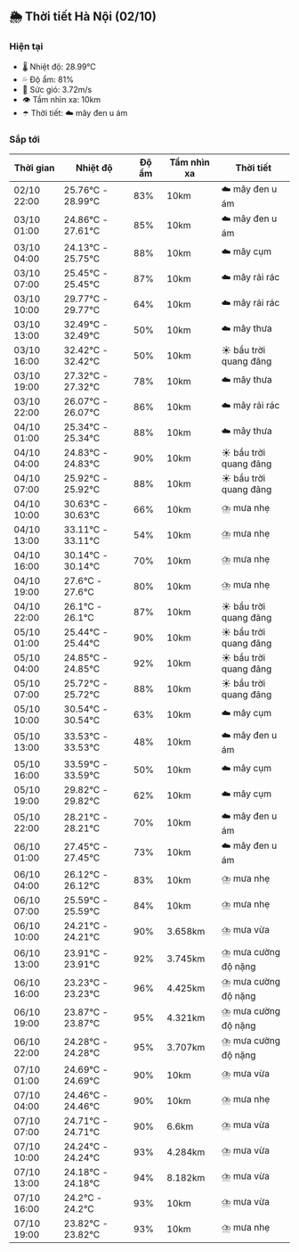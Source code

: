 ## 🌦️ Thời tiết Hà Nội (02/10)

### Hiện tại

- 🌡️ Nhiệt độ: 28.99℃
- 💦 Độ ẩm: 81%
- 💨 Sức gió: 3.72m/s
- 👁️ Tầm nhìn xa: 10km
- ☂️ Thời tiết: ☁️ mây đen u ám

### Sắp tới

| Thời gian | Nhiệt độ | Độ ẩm | Tầm nhìn xa | Thời tiết |
| --- | --- | --- | --- | --- |
| 02/10 22:00 | 25.76℃ - 28.99℃ | 83% | 10km | ☁️ mây đen u ám |
| 03/10 01:00 | 24.86℃ - 27.61℃ | 85% | 10km | ☁️ mây đen u ám |
| 03/10 04:00 | 24.13℃ - 25.75℃ | 88% | 10km | ☁️ mây cụm |
| 03/10 07:00 | 25.45℃ - 25.45℃ | 87% | 10km | ☁️ mây rải rác |
| 03/10 10:00 | 29.77℃ - 29.77℃ | 64% | 10km | ☁️ mây rải rác |
| 03/10 13:00 | 32.49℃ - 32.49℃ | 50% | 10km | ☁️ mây thưa |
| 03/10 16:00 | 32.42℃ - 32.42℃ | 50% | 10km | ☀️ bầu trời quang đãng |
| 03/10 19:00 | 27.32℃ - 27.32℃ | 78% | 10km | ☁️ mây thưa |
| 03/10 22:00 | 26.07℃ - 26.07℃ | 86% | 10km | ☁️ mây rải rác |
| 04/10 01:00 | 25.34℃ - 25.34℃ | 88% | 10km | ☁️ mây thưa |
| 04/10 04:00 | 24.83℃ - 24.83℃ | 90% | 10km | ☀️ bầu trời quang đãng |
| 04/10 07:00 | 25.92℃ - 25.92℃ | 88% | 10km | ☀️ bầu trời quang đãng |
| 04/10 10:00 | 30.63℃ - 30.63℃ | 66% | 10km | ⛈️ mưa nhẹ |
| 04/10 13:00 | 33.11℃ - 33.11℃ | 54% | 10km | ⛈️ mưa nhẹ |
| 04/10 16:00 | 30.14℃ - 30.14℃ | 70% | 10km | ⛈️ mưa nhẹ |
| 04/10 19:00 | 27.6℃ - 27.6℃ | 80% | 10km | ⛈️ mưa nhẹ |
| 04/10 22:00 | 26.1℃ - 26.1℃ | 87% | 10km | ☀️ bầu trời quang đãng |
| 05/10 01:00 | 25.44℃ - 25.44℃ | 90% | 10km | ☀️ bầu trời quang đãng |
| 05/10 04:00 | 24.85℃ - 24.85℃ | 92% | 10km | ☀️ bầu trời quang đãng |
| 05/10 07:00 | 25.72℃ - 25.72℃ | 88% | 10km | ☀️ bầu trời quang đãng |
| 05/10 10:00 | 30.54℃ - 30.54℃ | 63% | 10km | ☁️ mây cụm |
| 05/10 13:00 | 33.53℃ - 33.53℃ | 48% | 10km | ☁️ mây đen u ám |
| 05/10 16:00 | 33.59℃ - 33.59℃ | 50% | 10km | ☁️ mây cụm |
| 05/10 19:00 | 29.82℃ - 29.82℃ | 62% | 10km | ☁️ mây cụm |
| 05/10 22:00 | 28.21℃ - 28.21℃ | 70% | 10km | ☁️ mây đen u ám |
| 06/10 01:00 | 27.45℃ - 27.45℃ | 73% | 10km | ☁️ mây đen u ám |
| 06/10 04:00 | 26.12℃ - 26.12℃ | 83% | 10km | ⛈️ mưa nhẹ |
| 06/10 07:00 | 25.59℃ - 25.59℃ | 84% | 10km | ⛈️ mưa nhẹ |
| 06/10 10:00 | 24.21℃ - 24.21℃ | 90% | 3.658km | ⛈️ mưa vừa |
| 06/10 13:00 | 23.91℃ - 23.91℃ | 92% | 3.745km | ⛈️ mưa cường độ nặng |
| 06/10 16:00 | 23.23℃ - 23.23℃ | 96% | 4.425km | ⛈️ mưa cường độ nặng |
| 06/10 19:00 | 23.87℃ - 23.87℃ | 95% | 4.321km | ⛈️ mưa cường độ nặng |
| 06/10 22:00 | 24.28℃ - 24.28℃ | 95% | 3.707km | ⛈️ mưa cường độ nặng |
| 07/10 01:00 | 24.69℃ - 24.69℃ | 90% | 10km | ⛈️ mưa vừa |
| 07/10 04:00 | 24.46℃ - 24.46℃ | 90% | 10km | ⛈️ mưa nhẹ |
| 07/10 07:00 | 24.71℃ - 24.71℃ | 90% | 6.6km | ⛈️ mưa vừa |
| 07/10 10:00 | 24.24℃ - 24.24℃ | 93% | 4.284km | ⛈️ mưa vừa |
| 07/10 13:00 | 24.18℃ - 24.18℃ | 94% | 8.182km | ⛈️ mưa vừa |
| 07/10 16:00 | 24.2℃ - 24.2℃ | 93% | 10km | ⛈️ mưa vừa |
| 07/10 19:00 | 23.82℃ - 23.82℃ | 93% | 10km | ⛈️ mưa nhẹ |
